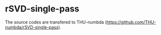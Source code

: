 # rSVD-single-pass
The source codes are transfered to THU-numbda (https://github.com/THU-numbda/rSVD-single-pass).

 
